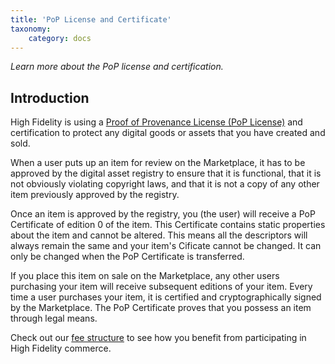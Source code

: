 ```yaml
---
title: 'PoP License and Certificate'
taxonomy:
	category: docs
---
```


*Learn more about the PoP license and certification.*

## Introduction

High Fidelity is using a [Proof of Provenance License (PoP License)](https://digitalassetregistry.com/PoP-License/v1/) and certification to protect any digital goods or assets that you have created and sold. 

When a user puts up an item for review on the Marketplace, it has to be approved by the digital asset registry to ensure that it is functional, that it is not obviously violating copyright laws, and that it is not a copy of any other item previously approved by the registry. 

Once an item is approved by the registry, you (the user) will receive a PoP Certificate of edition 0 of the item. This Certificate contains static properties about the item and cannot be altered. This means all the descriptors will always remain the same and your item's Cificate cannot be changed. It can only be changed when the PoP Certificate is transferred. 

If you place this item on sale on the Marketplace, any other users purchasing your item will receive subsequent editions of your item. Every time a user purchases your item, it is certified and cryptographically signed by the Marketplace. The PoP Certificate proves that you possess an item through legal means. 

Check out our [fee structure](https://highfidelity.com/commerce/fee-structure) to see how you benefit from participating in High Fidelity commerce. 

